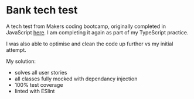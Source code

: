 # Bank tech test

A tech test from Makers coding bootcamp, originally completed in JavaScript [here](https://github.com/ArifEbrahim/bank_tech_test). I am completing it again as part of my TypeScript practice.

I was also able to optimise and clean the code up further vs my initial attempt. 

My solution:
- solves all user stories
- all classes fully mocked with dependancy injection
- 100% test coverage
- linted with ESlint


